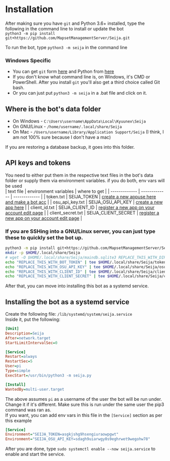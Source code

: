 # Installation
After making sure you have `git` and Python 3.6+ installed, 
type the following in the command line to install or update the bot  
`python3 -m pip install git+https://github.com/MapsetManagementServer/Seija.git`  

To run the bot, type `python3 -m seija` in the command line  

### Windows Specific
+ You can get `git` form [here](https://git-scm.com/downloads) 
and Python from [here](https://www.python.org/downloads/windows/)  
+ If you don't know what command line is, on Windows, it's CMD or PowerShell. 
After you install `git` you'll also get a third choice called Git bash. 
+ Or you can just put `python3 -m seija` in a .bat file and click on it.

## Where is the bot's data folder
+ On Windows - `C:\Users\username\AppData\Local\Kyuunex\Seija`
+ On GNU/Linux - `/home/username/.local/share/Seija`
+ On Mac - `/Users/username/Library/Application Support/Seija` (I think, I am not 100% sure because I don't have a mac)

If you are restoring a database backup, it goes into this folder.

## API keys and tokens
You need to either put them in the respective text files in the bot's data folder or 
supply them via environment variables. if you do both, env vars will be used  
| text file  | environment variables | where to get |
| ------------- | ------------- | ------------- |
| token.txt  | SEIJA_TOKEN  | [create a new appuse here and make a bot acc](https://discord.com/developers/applications/) |
| osu_api_key.txt  | SEIJA_OSU_API_KEY  | [create a new app here](https://osu.ppy.sh/p/api/) |
| client_id.txt  | SEIJA_CLIENT_ID  | [register a new app on your account edit page](https://osu.ppy.sh/home/account/edit) |
| client_secret.txt  | SEIJA_CLIENT_SECRET  | [register a new app on your account edit page](https://osu.ppy.sh/home/account/edit) |

### If you are SSHing into a GNU/Linux server, you can just type these to quickly set the bot up.

```sh
python3 -m pip install git+https://github.com/MapsetManagementServer/Seija.git
mkdir -p $HOME/.local/share/Seija
# wget -O $HOME/.local/share/Seija/maindb.sqlite3 REPLACE_THIS_WITH_DIRECT_FILE_LINK # only do if you are restoring a backup
echo "REPLACE_THIS_WITH_BOT_TOKEN" | tee $HOME/.local/share/Seija/token.txt
echo "REPLACE_THIS_WITH_OSU_API_KEY" | tee $HOME/.local/share/Seija/osu_api_key.txt
echo "REPLACE_THIS_WITH_CLIENT_ID" | tee $HOME/.local/share/Seija/client_id.txt
echo "REPLACE_THIS_WITH_CLIENT_SECRET" | tee $HOME/.local/share/Seija/client_secret.txt
```

After that, you can move into installing this bot as a systemd service. 

## Installing the bot as a systemd service

Create the following file: `/lib/systemd/system/seija.service`  
Inside it, put the following:
```ini
[Unit]
Description=Seija
After=network.target
StartLimitIntervalSec=0

[Service]
Restart=always
RestartSec=5
User=pi
Type=simple
ExecStart=/usr/bin/python3 -m seija.py

[Install]
WantedBy=multi-user.target
```

The above assumes `pi` as a username of the user the bot will be run under. Change it if it's different. 
Make sure this is run under the same user the pip3 command was ran as.  
If you want, you can add env vars in this file in the `[Service]` section as per this example
```ini
[Service]
Environment="SEIJA_TOKEN=asgkjshg9hsengiuraowpgwt"
Environment="SEIJA_OSU_API_KEY=sdagh9uiarwgy0s9eghrwet9wegohw78"
```  

After you are done, type `sudo systemctl enable --now seija.service` to enable and start the service.
